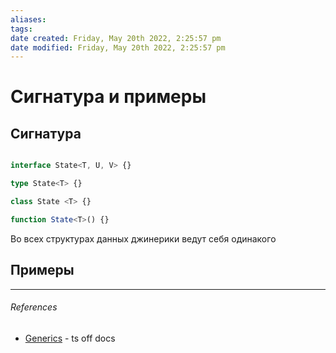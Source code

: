 ```yaml
---
aliases: 
tags: 
date created: Friday, May 20th 2022, 2:25:57 pm
date modified: Friday, May 20th 2022, 2:25:57 pm
---
```


# Сигнатура и примеры
## Сигнатура

```ts

interface State<T, U, V> {}

type State<T> {}

class State <T> {}

function State<T>() {}

```

Во всех структурах данных джинерики ведут себя одинакого

##  Примеры



---

###### References

- [Generics](https://www.typescriptlang.org/docs/handbook/2/generics.html) - ts off docs

